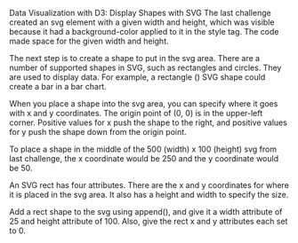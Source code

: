 Data Visualization with D3: Display Shapes with SVG
The last challenge created an svg element with a given width and height, which was visible because it had a background-color applied to it in the style tag. The code made space for the given width and height.

The next step is to create a shape to put in the svg area. There are a number of supported shapes in SVG, such as rectangles and circles. They are used to display data. For example, a rectangle (<rect>) SVG shape could create a bar in a bar chart.

When you place a shape into the svg area, you can specify where it goes with x and y coordinates. The origin point of (0, 0) is in the upper-left corner. Positive values for x push the shape to the right, and positive values for y push the shape down from the origin point.

To place a shape in the middle of the 500 (width) x 100 (height) svg from last challenge, the x coordinate would be 250 and the y coordinate would be 50.

An SVG rect has four attributes. There are the x and y coordinates for where it is placed in the svg area. It also has a height and width to specify the size.


Add a rect shape to the svg using append(), and give it a width attribute of 25 and height attribute of 100. Also, give the rect x and y attributes each set to 0.
```

```